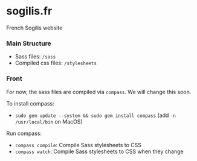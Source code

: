 # sogilis.fr


French Sogilis website

### Main Structure

* Sass files: `/sass`
* Compiled css files: `/stylesheets`

### Front

For now, the sass files are compiled via `compass`. We will change this soon.

To install compass:
- `sudo gem update --system && sudo gem install compass` (add `-n /usr/local/bin` on MacOS)

Run compass:
- `compass compile`: Compile Sass stylesheets to CSS
- `compass watch`: Compile Sass stylesheets to CSS when they change

